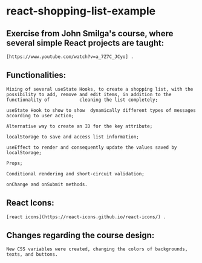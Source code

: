 # react-shopping-list-example




 ## Exercise from John Smilga's course, where several simple React projects are taught:
    [https://www.youtube.com/watch?v=a_7Z7C_JCyo] .



 ## Functionalities:

    Mixing of several useState Hooks, to create a shopping list, with the possibility to add, remove and edit items, in addition to the functionality of           cleaning the list completely;
    
    useState Hook to show to show  dynamically different types of messages according to user action;

    Alternative way to create an ID for the key attribute;

    localStorage to save and access list information;

    useEffect to render and consequently update the values ​​saved by localStorage;

    Props;

    Conditional rendering and short-circuit validation;

    onChange and onSubmit methods.



 ## React Icons:
  
    [react icons](https://react-icons.github.io/react-icons/) .


## Changes regarding the course design:

    New CSS variables were created, changing the colors of backgrounds, texts, and buttons.
   
   

   
